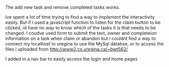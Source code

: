The add new task and remove completed tasks works.

Ive spent a lot of time trying to find a way to implement the interactivity easily. But if i used a javascript function to listen for the claim button to be clicked, id have no way to know which of the tasks it is that needs to be changed. I coudve used form to submit the text, owner and completeion information on a task when claim or abandon but i couldnt find a way to connect my localhost to uregina to use the MySql databse, or to access the files i uploaded from http://www2.cs.uregina.ca/~bwt562/

I added in a nav bar to easily access the login and home pages